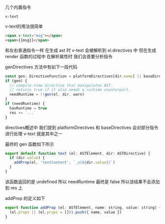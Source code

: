 几个内置指令

    v-text

v-text的用法很简单

```html
<span v-text="msg"></span>
<span>{{msg}}</span>
```

和左右普通指令一样 在生成 ast 时 v-text 会被解析到 el.directives 中 但在生成 render 函数的过程中 在解析属性时 我们会首要分析指令

genDirectives 方法中有如下一段代码

```javascript
const gen: DirectiveFunction = platformDirectives[dir.name] || baseDirectives[dir.name]
if (gen) {
  // compile-time directive that manipulates AST.
  // returns true if it also needs a runtime counterpart.
  needRuntime = !!gen(el, dir, warn)
}
if (needRuntime) {
  hasRuntime = true
  res += `...`
}
```

directives概述中 我们提到 platformDirectives 和 baseDirectives 会对部分指令进行处理 v-text 就是其中之一

最终的 gen 函数如下所示

```javascript
export default function text (el: ASTElement, dir: ASTDirective) {
  if (dir.value) {
    addProp(el, 'textContent', `_s(${dir.value})`)
  }
}
```

该函数返回的是 undefined 所以 needRuntime 最终是 false 所以该结果不会添加到 res 上

addProp 的定义如下

```javascript
export function addProp (el: ASTElement, name: string, value: string) {
  (el.props || (el.props = [])).push({ name, value })
}
```

